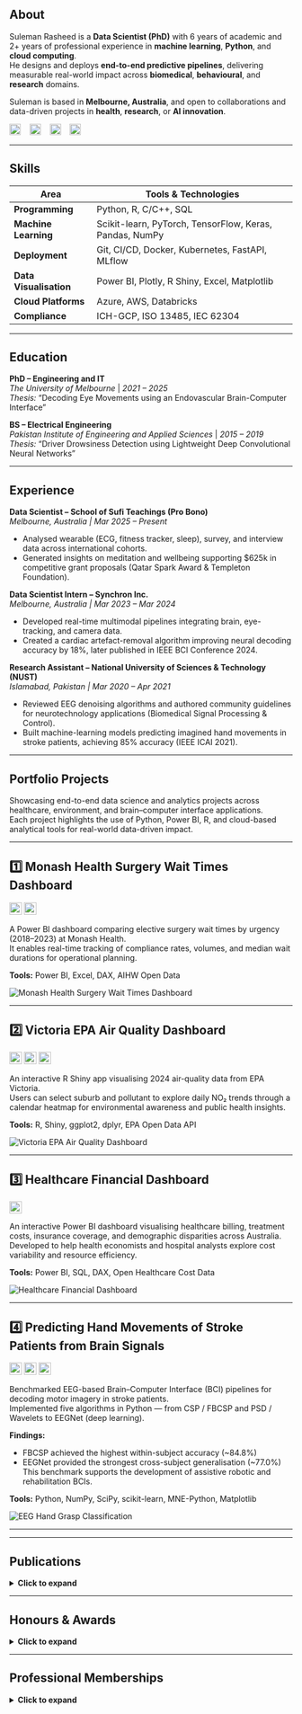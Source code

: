 ## About

Suleman Rasheed is a **Data Scientist (PhD)** with 6 years of academic and 2+ years of professional experience in **machine learning**, **Python**, and **cloud computing**.  
He designs and deploys **end-to-end predictive pipelines**, delivering measurable real-world impact across **biomedical**, **behavioural**, and **research** domains.

Suleman is based in **Melbourne, Australia**, and open to collaborations and data-driven projects in **health**, **research**, or **AI innovation**.

[<img src="https://img.shields.io/badge/Email-D14836?logo=gmail&logoColor=white" height="20">](mailto:SulemanRasheedEngr@gmail.com)
&nbsp;&nbsp;&nbsp;[<img src="https://img.shields.io/badge/LinkedIn-0077B5?logo=linkedin&logoColor=white" height="20">](https://www.linkedin.com/in/suleman-rasheed/)
&nbsp;&nbsp;&nbsp;[<img src="https://img.shields.io/badge/GitHub-171515?logo=github&logoColor=white" height="20">](https://github.com/SulemanRasheed)
&nbsp;&nbsp;&nbsp;[<img src="https://img.shields.io/badge/Google%20Scholar-4285F4?logo=google-scholar&logoColor=white" height="20">](https://scholar.google.com/citations?user=wUt7qi0AAAAJ&hl=en)

---

## Skills

| **Area** | **Tools & Technologies** |
|-----------|--------------------------|
| **Programming** | Python, R, C/C++, SQL |
| **Machine Learning** | Scikit-learn, PyTorch, TensorFlow, Keras, Pandas, NumPy |
| **Deployment** | Git, CI/CD, Docker, Kubernetes, FastAPI, MLflow |
| **Data Visualisation** | Power BI, Plotly, R Shiny, Excel, Matplotlib |
| **Cloud Platforms** | Azure, AWS, Databricks |
| **Compliance** | ICH-GCP, ISO 13485, IEC 62304 |

---

## Education

**PhD – Engineering and IT**  
*The University of Melbourne* | *2021 – 2025*  
*Thesis:* “Decoding Eye Movements using an Endovascular Brain-Computer Interface”

**BS – Electrical Engineering**  
*Pakistan Institute of Engineering and Applied Sciences* | *2015 – 2019*  
*Thesis:* “Driver Drowsiness Detection using Lightweight Deep Convolutional Neural Networks”

---
## Experience

**Data Scientist – School of Sufi Teachings (Pro Bono)**  
*Melbourne, Australia | Mar 2025 – Present*  
- Analysed wearable (ECG, fitness tracker, sleep), survey, and interview data across international cohorts.  
- Generated insights on meditation and wellbeing supporting $625k in competitive grant proposals (Qatar Spark Award & Templeton Foundation).

**Data Scientist Intern – Synchron Inc.**  
*Melbourne, Australia | Mar 2023 – Mar 2024*  
- Developed real-time multimodal pipelines integrating brain, eye-tracking, and camera data.  
- Created a cardiac artefact-removal algorithm improving neural decoding accuracy by 18%, later published in IEEE BCI Conference 2024.

**Research Assistant – National University of Sciences & Technology (NUST)**  
*Islamabad, Pakistan | Mar 2020 – Apr 2021*  
- Reviewed EEG denoising algorithms and authored community guidelines for neurotechnology applications (Biomedical Signal Processing & Control).  
- Built machine-learning models predicting imagined hand movements in stroke patients, achieving 85% accuracy (IEEE ICAI 2021).

---

## Portfolio Projects

Showcasing end-to-end data science and analytics projects across healthcare, environment, and brain–computer interface applications.  
Each project highlights the use of Python, Power BI, R, and cloud-based analytical tools for real-world data-driven impact.

---

## 1️⃣ Monash Health Surgery Wait Times Dashboard  

[<img src="https://img.shields.io/badge/Code-171515?logo=github&logoColor=white" height="22">](https://github.com/SulemanRasheed/Monash-Health-Surgery-Wait-Times)
[<img src="https://img.shields.io/badge/Data-1E90FF?logo=databricks&logoColor=white" height="22">](https://www.aihw.gov.au/hospitals/latest-updates-and-downloads/data)

A Power BI dashboard comparing elective surgery wait times by urgency (2018–2023) at Monash Health.  
It enables real-time tracking of compliance rates, volumes, and median wait durations for operational planning.

**Tools:** Power BI, Excel, DAX, AIHW Open Data  

![Monash Health Surgery Wait Times Dashboard](https://github.com/SulemanRasheed/SulemanRasheed.github.io/blob/main/images/Monash%20Health%20Surgery%20Wait%20Times%20Dashboard.png?raw=true)

---

## 2️⃣ Victoria EPA Air Quality Dashboard  

[<img src="https://img.shields.io/badge/Dashboard-00B3E6?logo=R&logoColor=white" height="22">](https://sulemanrasheed.shinyapps.io/Victoria_Air_Quality_EPA_2024_Data/)
[<img src="https://img.shields.io/badge/Code-171515?logo=github&logoColor=white" height="22">](https://github.com/SulemanRasheed/VictoriaEPA-AirQuality)
[<img src="https://img.shields.io/badge/Data-1E90FF?logo=databricks&logoColor=white" height="22">](https://discover.data.vic.gov.au/dataset/epa-air-watch-all-sites-air-quality-hourly-averages-yearly)

An interactive R Shiny app visualising 2024 air-quality data from EPA Victoria.  
Users can select suburb and pollutant to explore daily NO₂ trends through a calendar heatmap for environmental awareness and public health insights.

**Tools:** R, Shiny, ggplot2, dplyr, EPA Open Data API  

![Victoria EPA Air Quality Dashboard](https://github.com/SulemanRasheed/SulemanRasheed.github.io/blob/main/images/Victoria%20EPA%20Air%20Quality%20Dashboard.png?raw=true)

---

## 3️⃣ Healthcare Financial Dashboard  

[<img src="https://img.shields.io/badge/Code-171515?logo=github&logoColor=white" height="22">](https://github.com/SulemanRasheed/Healthcare-Financial-Dashboard-PowerBI-Australia)

An interactive Power BI dashboard visualising healthcare billing, treatment costs, insurance coverage, and demographic disparities across Australia.  
Developed to help health economists and hospital analysts explore cost variability and resource efficiency.

**Tools:** Power BI, SQL, DAX, Open Healthcare Cost Data  

![Healthcare Financial Dashboard](https://github.com/SulemanRasheed/SulemanRasheed.github.io/blob/main/images/Healthcare%20Financial%20Dashboard.png?raw=true)

---

## 4️⃣ Predicting Hand Movements of Stroke Patients from Brain Signals  

[<img src="https://img.shields.io/badge/Code-171515?logo=github&logoColor=white" height="22">](https://github.com/SulemanRasheed/EEG-HandGrasp-Classification)
[<img src="https://img.shields.io/badge/Data-1E90FF?logo=databricks&logoColor=white" height="22">](https://github.com/5anirban9/Clinical-Brain-Computer-Interfaces-Challenge-WCCI-2020-Glasgow)
[<img src="https://img.shields.io/badge/Publication-FF6F00?logo=readthedocs&logoColor=white" height="22">](https://ieeexplore.ieee.org/document/9445231)

Benchmarked EEG-based Brain–Computer Interface (BCI) pipelines for decoding motor imagery in stroke patients.  
Implemented five algorithms in Python — from CSP / FBCSP and PSD / Wavelets to EEGNet (deep learning).

**Findings:**  
- FBCSP achieved the highest within-subject accuracy (~84.8%)  
- EEGNet provided the strongest cross-subject generalisation (~77.0%)  
This benchmark supports the development of assistive robotic and rehabilitation BCIs.

**Tools:** Python, NumPy, SciPy, scikit-learn, MNE-Python, Matplotlib  

![EEG Hand Grasp Classification](https://github.com/SulemanRasheed/SulemanRasheed.github.io/blob/main/images/EEG%20Hand%20Grasp%20Classification%20.png?raw=true)

---


---
## Publications

<details>
<summary><strong>Click to expand</strong></summary>

<div markdown="1">

**Journal Articles**

- **Suleman Rasheed**, James Bennett, Peter Yoo, Anthony Burkitt, David Grayden.  
  *Decoding Saccadic Eye Movements from Brain Signals Using an Endovascular Neural Interface.*  
  [*Journal of Neural Engineering, 2025*](https://iopscience.iop.org/article/10.1088/1741-2552/ae0f52)

- Wajid Mumtaz, **Suleman Rasheed**, Alina Irfan.  
  *Review of Challenges Associated with EEG Artefact Removal Methods.*  
  [*Biomedical Signal Processing and Control, 2021*](https://doi.org/10.1016/j.bspc.2021.102741)

<br>

**Conference Papers**

- **Suleman Rasheed**, James Bennett, Peter Yoo, Nicholas Opie, Anthony Burkitt, David Grayden.  
  *Comparing Cardiac Artefact Removal Algorithms for Endovascular BCI Recordings.*  
  [*IEEE Winter BCI Conference, 2024*](https://doi.org/10.1109/BCI60775.2024.10480513)

- **Suleman Rasheed**, Wajid Mumtaz.  
  *Classification of Hand-Grasp Movements of Stroke Patients using EEG Data.*  
  [*IEEE International Conference on Artificial Intelligence (ICAI), 2021*](https://doi.org/10.1109/ICAI52203.2021.9445231)

<br>

**Abstracts / Posters**

- *Predicting Eye Movement Intentions from Brain Signals.* — ICNS NeuroEng Workshop, 2025  
- *Decoding Eye Movements from Brain Signals.* — IEEE EMBC, 2023  
- *Removing Cardiac Artefacts from Endovascular Interface Data.* — ICNS NeuroEng Workshop, 2023

</div>
</details>

---

## Honours & Awards

<details>
<summary><strong>Click to expand</strong></summary>

<div markdown="1">

- University of Melbourne Research Scholarship, ARC Top-Up Scholarship, and PhD Write-Up Award  
- Multiple international conference travel grants  
- Government of Pakistan Gold Medal for academic distinction in SSC and HSSC examinations

</div>
</details>

---

## Professional Memberships

<details>
<summary><strong>Click to expand</strong></summary>

<div markdown="1">

- NeuroEng Australia  
- Graeme Clark Institute for Biomedical Engineering, The University of Melbourne  
- Brain–Computer Interface Society (BCI)  
- Institute of Electrical and Electronics Engineers (IEEE)  
- IEEE Engineering in Medicine and Biology Society (EMBS)

</div>
</details>
